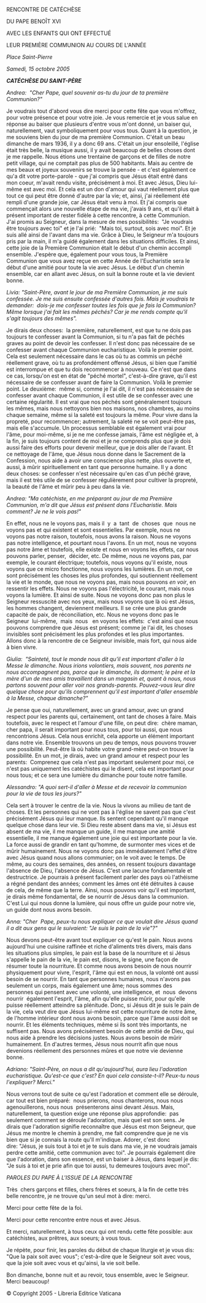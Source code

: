 RENCONTRE DE CATÉCHÈSE

DU PAPE BENOÎT XVI

AVEC LES ENFANTS QUI ONT EFFECTUÉ

LEUR PREMIÈRE COMMUNION AU COURS DE L'ANNÉE

*Place Saint-Pierre*

*Samedi, 15 octobre 2005*

***CATÉCHÈSE DU SAINT-PÈRE***

*Andrea:  "Cher Pape, quel souvenir as-tu du jour de ta première Communion?"*

Je voudrais tout d'abord vous dire merci pour cette fête que vous m'offrez, pour votre présence et pour votre joie. Je vous remercie et je vous salue en réponse au baiser que plusieurs d'entre vous m'ont donné, un baiser qui, naturellement, vaut symboliquement pour vous tous. Quant à la question, je me souviens bien du jour de ma première Communion. C'était un beau dimanche de mars 1936, il y a donc 69 ans. C'était un jour ensoleillé, l'église était très belle, la musique aussi, il y avait beaucoup de belles choses dont je me rappelle. Nous étions une trentaine de garçons et de filles de notre petit village, qui ne comptait pas plus de 500 habitants. Mais au centre de mes beaux et joyeux souvenirs se trouve la pensée - et c'est également ce qu'a dit votre porte-parole - que j'ai compris que Jésus était entré dans mon coeur, m'avait rendu visite, précisément à moi. Et avec Jésus, Dieu lui-même est avec moi. Et cela est un don d'amour qui vaut réellement plus que tout ce qui peut être donné d'autre par la vie; et, ainsi, j'ai réellement été rempli d'une grande joie, car Jésus était venu à moi. Et j'ai compris que commençait alors une nouvelle étape de ma vie, j'avais 9 ans, et qu'il était à présent important de rester fidèle à cette rencontre, à cette Communion. J'ai promis au Seigneur, dans la mesure de mes possibilités:  "Je voudrais être toujours avec toi" et je l'ai prié:  "Mais toi, surtout, sois avec moi". Et je suis allé ainsi de l'avant dans ma vie. Grâce à Dieu, le Seigneur m'a toujours pris par la main, il m'a guidé également dans les situations difficiles. Et ainsi, cette joie de la Première Communion était le début d'un chemin accompli ensemble. J'espère que, également pour vous tous, la Première Communion que vous avez reçue en cette Année de l'Eucharistie sera le début d'une amitié pour toute la vie avec Jésus. Le début d'un chemin ensemble, car en allant avec Jésus, on suit la bonne route et la vie devient bonne.

*Livia: "Saint-Père, avant le jour de ma Première Communion, je me suis confessée. Je me suis ensuite confessée d'autres fois. Mais je voudrais te demander:  dois-je me confesser toutes les fois que je fais la Communion? Même lorsque j'ai fait les mêmes péchés? Car je me rends compte qu'il s'agit toujours des mêmes".*

Je dirais deux choses:  la première, naturellement, est que tu ne dois pas toujours te confesser avant la Communion, si tu n'a pas fait de péchés graves au point de devoir les confesser. Il n'est donc pas nécessaire de se confesser avant chaque Communion eucharistique. Voilà le premier point. Cela est seulement nécessaire dans le cas où tu as commis un péché réellement grave, où tu as profondément offensé Jésus, si bien que l'amitié est interrompue et que tu dois recommencer à nouveau. Ce n'est que dans ce cas, lorsqu'on est en état de "péché mortel", c'est-à-dire grave, qu'il est nécessaire de se confesser avant de faire la Communion. Voilà le premier point. Le deuxième:  même si, comme je l'ai dit, il n'est pas nécessaire de se confesser avant chaque Communion, il est utile de se confesser avec une certaine régularité. Il est vrai que nos péchés sont généralement toujours les mêmes, mais nous nettoyons bien nos maisons, nos chambres, au moins chaque semaine, même si la saleté est toujours la même. Pour vivre dans la propreté, pour recommencer; autrement, la saleté ne se voit peut-être pas, mais elle s'accumule. Un processus semblable est également vrai pour l'âme, pour moi-même, si je ne me confesse jamais, l'âme est négligée et, à la fin, je suis toujours content de moi et je ne comprends plus que je dois aussi faire des efforts pour devenir meilleur, que je dois aller de l'avant. Et ce nettoyage de l'âme, que Jésus nous donne dans le Sacrement de la Confession, nous aide à avoir une conscience plus nette, plus ouverte et, aussi, à mûrir spirituellement en tant que personne humaine. Il y a donc deux choses: se confesser n'est nécessaire qu'en cas d'un péché grave, mais il est très utile de se confesser régulièrement pour cultiver la propreté, la beauté de l'âme et mûrir peu à peu dans la vie.

*Andrea: "Ma catéchiste, en me préparant au jour de ma Première Communion, m'a dit que Jésus est présent dans l'Eucharistie. Mais comment? Je ne le vois pas!"*

En effet, nous ne le voyons pas, mais il  y  a  tant  de  choses  que  nous ne voyons pas et qui existent et sont essentielles. Par exemple, nous ne voyons pas notre raison, toutefois, nous avons la raison. Nous ne voyons pas notre intelligence, et pourtant nous l'avons. En un mot, nous ne voyons pas notre âme et toutefois, elle existe et nous en voyons les effets, car nous pouvons parler, penser,  décider, etc. De même, nous ne voyons pas, par exemple, le courant électrique; toutefois, nous voyons qu'il existe, nous voyons que ce micro fonctionne, nous voyons les lumières. En un mot, ce sont précisément les choses les plus profondes, qui soutiennent réellement la vie et le monde, que nous ne voyons pas, mais nous pouvons *en voir*, en ressentir les effets. Nous ne voyons pas l'électricité, le courant, mais nous voyons la lumière. Et ainsi de suite. Nous ne voyons donc pas non plus le Seigneur ressuscité avec nos yeux, mais nous voyons que là où est Jésus, les hommes changent, deviennent meilleurs. Il se crée une plus grande capacité de paix, de réconciliation, etc. Nous ne voyons donc pas le Seigneur  lui-même,  mais  nous   en voyons les effets:  c'est ainsi que nous pouvons comprendre que Jésus est présent; comme je l'ai dit, les choses invisibles sont précisément les plus profondes et les plus importantes. Allons donc à la rencontre de ce Seigneur invisible, mais fort, qui nous aide à bien vivre.

*Giulia:  "Sainteté, tout le monde nous dit qu'il est important d'aller à la Messe le dimanche. Nous irions volontiers, mais souvent, nos parents ne nous accompagnent pas, parce que le dimanche, ils dorment; le père et la mère d'un de mes amis travaillent dans un magasin et, quant à nous, nous partons souvent pour aller voir nos grands-parents. Pouvez-vous leur dire quelque chose pour qu'ils comprennent qu'il est important d'aller ensemble à la Messe, chaque dimanche?"*

Je pense que oui, naturellement, avec un grand amour, avec un grand respect pour les parents qui, certainement, ont tant de choses à faire. Mais toutefois, avec le respect et l'amour d'une fille, on peut dire:  chère maman, cher papa, il serait important pour nous tous, pour toi aussi, que nous rencontrions Jésus. Cela nous enrichit, cela apporte un élément important dans notre vie. Ensemble trouvons un peu de temps, nous pouvons trouver une possibilité. Peut-être là où habite votre grand-mère peut-on trouver la possibilité. En un mot, je dirais, avec un grand amour et respect pour les parents:  Comprenez que cela n'est pas important seulement pour moi, ce n'est pas uniquement les catéchistes qui le disent, cela est important pour nous tous; et ce sera une lumière du dimanche pour toute notre famille.

*Alessandro: "A quoi sert-il d'aller à Messe et de recevoir la communion pour la vie de tous les jours?"*

Cela sert à trouver le centre de la vie. Nous la vivons au milieu de tant de choses. Et les personnes qui ne vont pas à l'église ne savent pas que c'est précisément Jésus qui leur manque. Ils sentent cependant qu'il manque quelque chose dans leur vie. Si Dieu reste absent dans ma vie, si Jésus est absent de ma vie, il me manque un guide, il me manque une amitié essentielle, il me manque également une joie qui est importante pour la vie. La force aussi de grandir en tant qu'homme, de surmonter mes vices et de mûrir humainement. Nous ne voyons donc pas immédiatement l'effet d'être avec Jésus quand nous allons communier; on le voit avec le temps. De même, au cours des semaines, des années, on ressent toujours davantage l'absence de Dieu, l'absence de Jésus. C'est une lacune fondamentale et destructrice. Je pourrais à présent facilement parler des pays où l'athéisme a régné pendant des années; comment les âmes ont été détruites à cause de cela, de même que la terre. Ainsi, nous pouvons voir qu'il est important, je dirais même fondamental, de se nourrir de Jésus dans la communion. C'est Lui qui nous donne la lumière, qui nous offre un guide pour notre vie, un guide dont nous avons besoin.

*Anna: "Cher  Pape, peux-tu nous expliquer ce que voulait dire Jésus quand il a dit aux gens qui le suivaient: "Je suis le pain de la vie"?"*

Nous devons peut-être avant tout expliquer ce qu'est le pain. Nous avons aujourd'hui une cuisine raffinée et riche d'aliments très divers, mais dans les situations plus simples, le pain est la base de la nourriture et si Jésus s'appelle le pain de la vie, le pain est, disons, le signe, une façon de résumer toute la nourriture. Et comme nous avons besoin de nous nourrir physiquement pour vivre, l'esprit, l'âme qui est en nous, la volonté ont aussi besoin de se nourrir. En tant que personnes humaines, nous n'avons pas seulement un corps, mais également une âme; nous sommes des personnes qui pensent avec une volonté, une intelligence, et  nous  devons  nourrir  également l'esprit, l'âme, afin qu'elle puisse mûrir, pour qu'elle puisse réellement atteindre sa plénitude. Donc, si Jésus dit je suis le pain de la vie, cela veut dire que Jésus lui-même est cette nourriture de notre âme, de l'homme intérieur dont nous avons besoin, parce que l'âme aussi doit se nourrir. Et les éléments techniques, même si ils sont très importants, ne suffisent pas. Nous avons précisément besoin de cette amitié de Dieu, qui nous aide à prendre les décisions justes. Nous avons besoin de mûrir humainement. En d'autres termes, Jésus nous nourrit afin que nous devenions réellement des personnes mûres et que notre vie devienne bonne.

*Adriano: "Saint-Père, on nous a dit qu'aujourd'hui, aura lieu l'adoration eucharistique. Qu'est-ce que c'est? En quoi cela consiste-t-il? Peux-tu nous l'expliquer? Merci."*

Nous verrons tout de suite ce qu'est l'adoration et comment elle se déroule, car tout est bien préparé:  nous prierons, nous chanterons, nous nous agenouillerons, nous nous  présenterons ainsi devant Jésus. Mais, naturellement, ta question exige une réponse plus approfondie:  pas seulement comment se déroule l'adoration, mais quel est son sens. Je dirais que l'adoration signifie reconnaître que Jésus est mon Seigneur, que Jésus me montre le chemin à prendre, me fait comprendre que je ne vis bien que si je connais la route qu'Il m'indique. Adorer, c'est donc dire: "Jésus, je suis tout à toi et je te suis dans ma vie, je ne voudrais jamais perdre cette amitié, cette communion avec toi". Je pourrais également dire que l'adoration, dans son essence, est un baiser à Jésus, dans lequel je dis: "Je suis à toi et je prie afin que toi aussi, tu demeures toujours avec moi".

*PAROLES DU PAPE À L'ISSUE DE LA RENCONTRE*

Très  chers garçons et filles, chers frères et soeurs, à la fin de cette très belle rencontre, je ne trouve qu'un seul mot à dire: merci.

Merci pour cette fête de la foi.

Merci pour cette rencontre entre nous et avec Jésus.

Et merci, naturellement, à tous ceux qui ont rendu cette fête possible: aux catéchistes, aux prêtres, aux soeurs; à vous tous.

Je répète, pour finir, les paroles du début de chaque liturgie et je vous dis: "Que la paix soit avec vous"; c'est-à-dire que le Seigneur soit avec vous, que la joie soit avec vous et qu'ainsi, la vie soit belle.

Bon dimanche, bonne nuit et au revoir, tous ensemble, avec le Seigneur. Merci beaucoup!

© Copyright 2005 - Libreria Editrice Vaticana